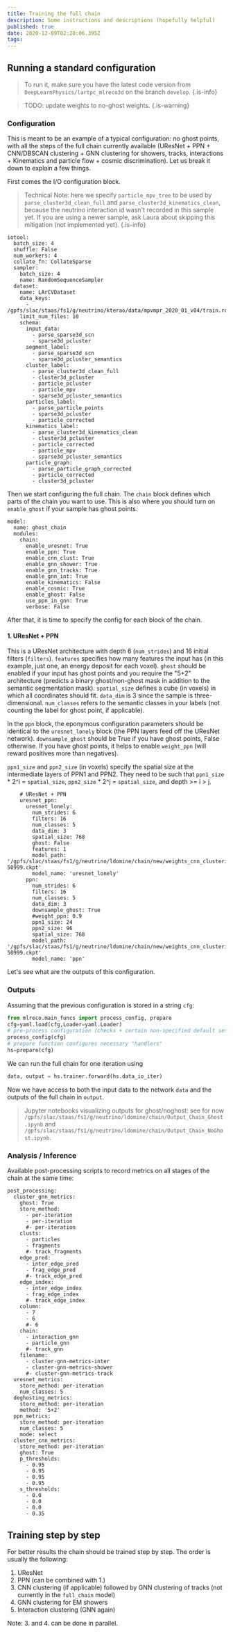 ```yaml
---
title: Training the full chain
description: Some instructions and descriptions (hopefully helpful)
published: true
date: 2020-12-09T02:20:06.395Z
tags: 
---
```


## Running a standard configuration

> To run it, make sure you have the latest code version from `DeepLearnPhysics/lartpc_mlreco3d` on the branch `develop`.
{.is-info}

> TODO: update weights to no-ghost weights.
{.is-warning}


### Configuration
This is meant to be an example of a typical configuration: no ghost points, with all the steps of the full chain currently available (UResNet + PPN + CNN/DBSCAN clustering + GNN clustering for showers, tracks, interactions + Kinematics and particle flow + cosmic discrimination). Let us break it down to explain a few things. 

First comes the I/O configuration block. 
> Technical Note: here we specify `particle_mpv_tree` to be used by `parse_cluster3d_clean_full` and `parse_cluster3d_kinematics_clean`, because the neutrino interaction id wasn't recorded in this sample yet. If you are using a newer sample, ask Laura about skipping this mitigation (not implemented yet).
{.is-info}

```
iotool:
  batch_size: 4
  shuffle: False
  num_workers: 4
  collate_fn: CollateSparse
  sampler:
    batch_size: 4
    name: RandomSequenceSampler
  dataset:
    name: LArCVDataset
    data_keys:
      - /gpfs/slac/staas/fs1/g/neutrino/kterao/data/mpvmpr_2020_01_v04/train.root
    limit_num_files: 10
    schema:
      input_data:
        - parse_sparse3d_scn
        - sparse3d_pcluster
      segment_label:
        - parse_sparse3d_scn
        - sparse3d_pcluster_semantics
      cluster_label:
        - parse_cluster3d_clean_full
        - cluster3d_pcluster
        - particle_pcluster
        - particle_mpv
        - sparse3d_pcluster_semantics
      particles_label:
        - parse_particle_points
        - sparse3d_pcluster
        - particle_corrected
      kinematics_label:
        - parse_cluster3d_kinematics_clean
        - cluster3d_pcluster
        - particle_corrected
        - particle_mpv
        - sparse3d_pcluster_semantics
      particle_graph:
        - parse_particle_graph_corrected
        - particle_corrected
        - cluster3d_pcluster
```

Then we start configuring the full chain. The `chain` block defines which parts of the chain you want to use. This is also where you should turn on `enable_ghost` if your sample has ghost points. 
```
model:
  name: ghost_chain
  modules:
    chain:
      enable_uresnet: True
      enable_ppn: True
      enable_cnn_clust: True
      enable_gnn_shower: True
      enable_gnn_tracks: True
      enable_gnn_int: True
      enable_kinematics: False
      enable_cosmic: True
      enable_ghost: False
      use_ppn_in_gnn: True
      verbose: False
```
After that, it is time to specify the config for each block of the chain. 
#### 1. UResNet + PPN
This is a UResNet architecture with depth 6 (`num_strides`) and 16 initial filters (`filters`). `features` specifies how many features the input has (in this example, just one, an energy deposit for each voxel). `ghost` should be enabled if your input has ghost points and you require the "5+2" architecture (predicts a binary ghost/non-ghost mask in addition to the semantic segmentation mask). `spatial_size` defines a cube (in voxels) in which all coordinates should fit. `data_dim` is 3 since the sample is three-dimensional. `num_classes` refers to the semantic classes in your labels (not counting the label for ghost point, if applicable).

In the `ppn` block, the eponymous configuration parameters should be identical to the `uresnet_lonely` block (the PPN layers feed off the UResNet network).
`downsample_ghost` should be True if you have ghost points, False otherwise. If you have ghost points, it helps to enable `weight_ppn` (will reward positives more than negatives).

`ppn1_size` and `ppn2_size` (in voxels) specify the spatial size at the intermediate layers of PPN1 and PPN2. They need to be such that `ppn1_size` * 2^i = `spatial_size`, `ppn2_size` * 2^j = `spatial_size`, and depth >= i > j.
```
    # UResNet + PPN
    uresnet_ppn:
      uresnet_lonely:
        num_strides: 6
        filters: 16
        num_classes: 5
        data_dim: 3
        spatial_size: 768
        ghost: False
        features: 1
        model_path: '/gpfs/slac/staas/fs1/g/neutrino/ldomine/chain/new/weights_cnn_clustering1/snapshot-50999.ckpt'
        model_name: 'uresnet_lonely'
      ppn:
        num_strides: 6
        filters: 16
        num_classes: 5
        data_dim: 3
        downsample_ghost: True
        #weight_ppn: 0.9
        ppn1_size: 24
        ppn2_size: 96
        spatial_size: 768
        model_path: '/gpfs/slac/staas/fs1/g/neutrino/ldomine/chain/new/weights_cnn_clustering1/snapshot-50999.ckpt'
        model_name: 'ppn'
```


Let's see what are the outputs of this configuration.

### Outputs
Assuming that the previous configuration is stored in a string `cfg`:
```python
from mlreco.main_funcs import process_config, prepare
cfg=yaml.load(cfg,Loader=yaml.Loader)
# pre-process configuration (checks + certain non-specified default settings)
process_config(cfg)
# prepare function configures necessary "handlers"
hs=prepare(cfg)
```
We can run the full chain for one iteration using
```python
data, output = hs.trainer.forward(hs.data_io_iter)
```
Now we have access to both the input data to the network `data` and the outputs of the full chain in `output`.

> Jupyter notebooks visualizing outputs for ghost/noghost: see for now `/gpfs/slac/staas/fs1/g/neutrino/ldomine/chain/Output_Chain_Ghost.ipynb` and `/gpfs/slac/staas/fs1/g/neutrino/ldomine/chain/Output_Chain_NoGhost.ipynb`.

### Analysis / Inference
Available post-processing scripts to record metrics on all stages of the chain at the same time:

```
post_processing:
  cluster_gnn_metrics:
    ghost: True
    store_method:
      - per-iteration
      - per-iteration
      #- per-iteration
    clusts:
      - particles
      - fragments
      #- track_fragments
    edge_pred:
      - inter_edge_pred
      - frag_edge_pred
      #- track_edge_pred
    edge_index:
      - inter_edge_index
      - frag_edge_index
      #- track_edge_index
    column:
      - 7
      - 6
      #- 6
    chain:
      - interaction_gnn
      - particle_gnn
      #- track_gnn
    filename:
      - cluster-gnn-metrics-inter
      - cluster-gnn-metrics-shower
      #- cluster-gnn-metrics-track
  uresnet_metrics:
    store_method: per-iteration
    num_classes: 5
  deghosting_metrics:
    store_method: per-iteration
    method: '5+2'
  ppn_metrics:
    store_method: per-iteration
    num_classes: 5
    mode: select
  cluster_cnn_metrics:
    store_method: per-iteration
    ghost: True
    p_thresholds:
      - 0.95
      - 0.95
      - 0.95
      - 0.95
    s_thresholds:
      - 0.0
      - 0.0
      - 0.0
      - 0.35
```

## Training step by step
For better results the chain should be trained step by step. The order is usually the following:

1. UResNet
2. PPN (can be combined with 1.)
3. CNN clustering (if applicable) followed by GNN clustering of tracks (not currently in the `full_chain` model)
4. GNN clustering for EM showers
5. Interaction clustering (GNN again)


Note: 3. and 4. can be done in parallel.